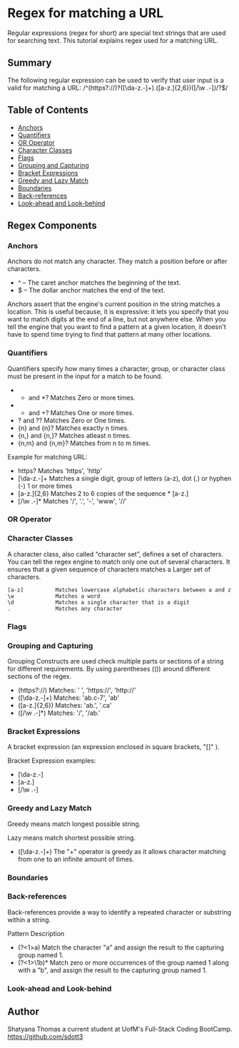 # Regex for matching a URL

Regular expressions (regex for short) are special text strings that are used for searching text. This tutorial explains regex used for a matching URL.

## Summary

The following regular expression can be used to verify that user input is a valid for matching a URL: /^(https?:\/\/)?([\da-z\.-]+)\.([a-z\.]{2,6})([\/\w \.-]*)*\/?$/

## Table of Contents

- [Anchors](#anchors)
- [Quantifiers](#quantifiers)
- [OR Operator](#or-operator)
- [Character Classes](#character-classes)
- [Flags](#flags)
- [Grouping and Capturing](#grouping-and-capturing)
- [Bracket Expressions](#bracket-expressions)
- [Greedy and Lazy Match](#greedy-and-lazy-match)
- [Boundaries](#boundaries)
- [Back-references](#back-references)
- [Look-ahead and Look-behind](#look-ahead-and-look-behind)

## Regex Components

### Anchors
Anchors do not match any character. They match a position before or after characters.

* ^ – The caret anchor matches the beginning of the text.
* $ – The dollar anchor matches the end of the text.

Anchors assert that the engine's current position in the string matches a location. This is useful because, it is expressive: it lets you specify that you want to match digits at the end of a line, but not anywhere else. When you tell the engine that you want to find a pattern at a given location, it doesn't have to spend time trying to find that pattern at many other locations.

### Quantifiers
Quantifiers specify how many times a character, group, or character class must be present in the input for a match to be found.
* * and *? Matches Zero or more times.
* + and +? Matches One or more times.
* ? and ?? Matches Zero or One times.
* {n} and {n}? Matches exactly n times.
* {n,} and {n,}? Matches atleast n times.
* {n,m} and {n,m}? Matches from n to m times.

Example for matching URL:
* https?          Matches 'https', 'http'
* [\da-z\.-]+     Matches a single digit, group of letters (a-z), dot (.) or hyphen (-) 1 or more times
* [a-z\.]{2,6}    Matches 2 to 6 copies of the sequence * [a-z\.]
* [\/\w \.-]*     Matches '/', '.', '-', 'www', '//'

### OR Operator

### Character Classes
A character class, also called “character set”, defines a set of characters. You can tell the regex engine to match only one out of several characters. It ensures that a given sequence of characters matches a Larger set of characters. 

    [a-z]          Matches lowercase alphabetic characters between a and z
    \w             Matches a word
    \d             Matches a single character that is a digit
    .              Matches any character
### Flags

### Grouping and Capturing
Grouping Constructs are used check multiple parts or sections of a string for different requirements. By using parentheses (()) around different sections of the regex.


*    (https?:\/\/)       Matches: ' ', 'https://', 'http://'
*   ([\da-z\.-]+)       Matches: 'ab.c-7', 'ab'
*   ([a-z\.]{2,6})      Matches: 'ab.', '.ca'
*   ([\/\w \.-]*)       Matches: '/', '/ab.'

### Bracket Expressions
A bracket expression (an expression enclosed in square brackets, "[]" ). 

Bracket Expression examples:
* [\da-z\.-]
* [a-z\.]
* [\/\w \.-]

### Greedy and Lazy Match
Greedy means match longest possible string.

Lazy means match shortest possible string.

* ([\da-z\.-]+)       The "+" operator is greedy as it allows character matching from one to an infinite amount of times.

### Boundaries

### Back-references
Back-references provide a way to identify a repeated character or substring within a string. 

Pattern	Description
* (?<1>a)	Match the character "a" and assign the result to the capturing group named 1.
* (?<1>\1b)*	Match zero or more occurrences of the group named 1 along with a "b", and assign the result to the capturing group named 1.

### Look-ahead and Look-behind

## Author

Shatyana Thomas a current student at UofM's Full-Stack Coding BootCamp. https://github.com/sdott3 